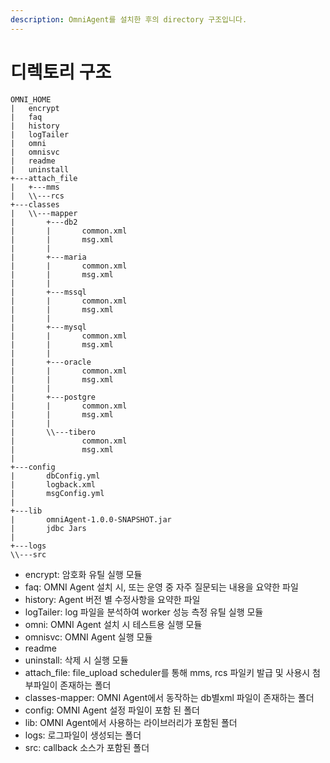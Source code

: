 ```yaml
---
description: OmniAgent를 설치한 후의 directory 구조입니다.
---
```


# 디렉토리 구조

```shell
OMNI_HOME
|   encrypt
|   faq
|   history
|   logTailer
|   omni
|   omnisvc
|   readme
|   uninstall
+---attach_file
|   +---mms
|   \\---rcs
+---classes
|   \\---mapper
|       +---db2
|       |       common.xml
|       |       msg.xml
|       |
|       +---maria
|       |       common.xml
|       |       msg.xml
|       |
|       +---mssql
|       |       common.xml
|       |       msg.xml
|       |
|       +---mysql
|       |       common.xml
|       |       msg.xml
|       |
|       +---oracle
|       |       common.xml
|       |       msg.xml
|       |
|       +---postgre
|       |       common.xml
|       |       msg.xml
|       |
|       \\---tibero
|               common.xml
|               msg.xml
|
+---config
|       dbConfig.yml
|       logback.xml
|       msgConfig.yml
|
+---lib
|       omniAgent-1.0.0-SNAPSHOT.jar
|       jdbc Jars
|
+---logs
\\---src
```

* encrypt: 암호화 유틸 실행 모듈
* faq: OMNI Agent 설치 시, 또는 운영 중 자주 질문되는 내용을 요약한 파일
* history: Agent 버전 별 수정사항을 요약한 파일
* logTailer: log 파일을 분석하여 worker 성능 측정 유틸 실행 모듈
* omni: OMNI Agent 설치 시 테스트용 실행 모듈
* omnisvc: OMNI Agent 실행 모듈
* readme
* uninstall: 삭제 시 실행 모듈
* attach\_file: file\_upload scheduler를 통해 mms, rcs 파일키 발급 및 사용시 첨부파일이 존재하는 폴더
* classes-mapper: OMNI Agent에서 동작하는 db별xml 파일이 존재하는 폴더
* config: OMNI Agent 설정 파일이 포함 된 폴더
* lib: OMNI Agent에서 사용하는 라이브러리가 포함된 폴더
* logs: 로그파일이 생성되는 폴더
* src: callback 소스가 포함된 폴더
